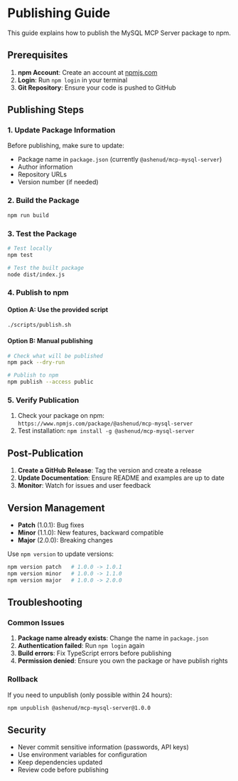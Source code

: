 # Publishing Guide

This guide explains how to publish the MySQL MCP Server package to npm.

## Prerequisites

1. **npm Account**: Create an account at [npmjs.com](https://www.npmjs.com)
2. **Login**: Run `npm login` in your terminal
3. **Git Repository**: Ensure your code is pushed to GitHub

## Publishing Steps

### 1. Update Package Information

Before publishing, make sure to update:
- Package name in `package.json` (currently `@ashenud/mcp-mysql-server`)
- Author information
- Repository URLs
- Version number (if needed)

### 2. Build the Package

```bash
npm run build
```

### 3. Test the Package

```bash
# Test locally
npm test

# Test the built package
node dist/index.js
```

### 4. Publish to npm

#### Option A: Use the provided script
```bash
./scripts/publish.sh
```

#### Option B: Manual publishing
```bash
# Check what will be published
npm pack --dry-run

# Publish to npm
npm publish --access public
```

### 5. Verify Publication

1. Check your package on npm: `https://www.npmjs.com/package/@ashenud/mcp-mysql-server`
2. Test installation: `npm install -g @ashenud/mcp-mysql-server`

## Post-Publication

1. **Create a GitHub Release**: Tag the version and create a release
2. **Update Documentation**: Ensure README and examples are up to date
3. **Monitor**: Watch for issues and user feedback

## Version Management

- **Patch** (1.0.1): Bug fixes
- **Minor** (1.1.0): New features, backward compatible
- **Major** (2.0.0): Breaking changes

Use `npm version` to update versions:
```bash
npm version patch   # 1.0.0 -> 1.0.1
npm version minor   # 1.0.0 -> 1.1.0
npm version major   # 1.0.0 -> 2.0.0
```

## Troubleshooting

### Common Issues

1. **Package name already exists**: Change the name in `package.json`
2. **Authentication failed**: Run `npm login` again
3. **Build errors**: Fix TypeScript errors before publishing
4. **Permission denied**: Ensure you own the package or have publish rights

### Rollback

If you need to unpublish (only possible within 24 hours):
```bash
npm unpublish @ashenud/mcp-mysql-server@1.0.0
```

## Security

- Never commit sensitive information (passwords, API keys)
- Use environment variables for configuration
- Keep dependencies updated
- Review code before publishing
